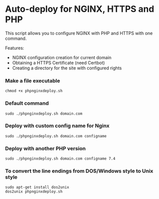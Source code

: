 # Auto-deploy for NGINX, HTTPS and PHP
This script allows you to configure NGINX with PHP and HTTPS with one command.

Features:
- NGINX configuration creation for current domain
- Obtaining a HTTPS Certificate (need Certbot)
- Сreating a directory for the site with configured rights

### Make a file executable
```
chmod +x phpnginxdeploy.sh
```
### Default command
```
sudo ./phpnginxdeploy.sh domain.com 
```

### Deploy with custom config name for Nginx 
```
sudo ./phpnginxdeploy.sh domain.com configname
```

### Deploy with another PHP version
```
sudo ./phpnginxdeploy.sh domain.com configname 7.4
```
### To convert the line endings from DOS/Windows style to Unix style
```
sudo apt-get install dos2unix
dos2unix phpnginxdeploy.sh
```
